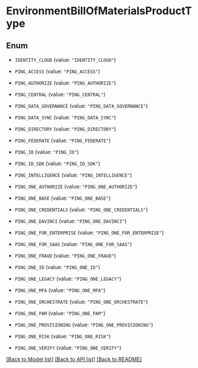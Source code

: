 # EnvironmentBillOfMaterialsProductType

## Enum


* `IDENTITY_CLOUD` (value: `"IDENTITY_CLOUD"`)

* `PING_ACCESS` (value: `"PING_ACCESS"`)

* `PING_AUTHORIZE` (value: `"PING_AUTHORIZE"`)

* `PING_CENTRAL` (value: `"PING_CENTRAL"`)

* `PING_DATA_GOVERNANCE` (value: `"PING_DATA_GOVERNANCE"`)

* `PING_DATA_SYNC` (value: `"PING_DATA_SYNC"`)

* `PING_DIRECTORY` (value: `"PING_DIRECTORY"`)

* `PING_FEDERATE` (value: `"PING_FEDERATE"`)

* `PING_ID` (value: `"PING_ID"`)

* `PING_ID_SDK` (value: `"PING_ID_SDK"`)

* `PING_INTELLIGENCE` (value: `"PING_INTELLIGENCE"`)

* `PING_ONE_AUTHORIZE` (value: `"PING_ONE_AUTHORIZE"`)

* `PING_ONE_BASE` (value: `"PING_ONE_BASE"`)

* `PING_ONE_CREDENTIALS` (value: `"PING_ONE_CREDENTIALS"`)

* `PING_ONE_DAVINCI` (value: `"PING_ONE_DAVINCI"`)

* `PING_ONE_FOR_ENTERPRISE` (value: `"PING_ONE_FOR_ENTERPRISE"`)

* `PING_ONE_FOR_SAAS` (value: `"PING_ONE_FOR_SAAS"`)

* `PING_ONE_FRAUD` (value: `"PING_ONE_FRAUD"`)

* `PING_ONE_ID` (value: `"PING_ONE_ID"`)

* `PING_ONE_LEGACY` (value: `"PING_ONE_LEGACY"`)

* `PING_ONE_MFA` (value: `"PING_ONE_MFA"`)

* `PING_ONE_ORCHESTRATE` (value: `"PING_ONE_ORCHESTRATE"`)

* `PING_ONE_PAM` (value: `"PING_ONE_PAM"`)

* `PING_ONE_PROVISIONING` (value: `"PING_ONE_PROVISIONING"`)

* `PING_ONE_RISK` (value: `"PING_ONE_RISK"`)

* `PING_ONE_VERIFY` (value: `"PING_ONE_VERIFY"`)


[[Back to Model list]](../README.md#documentation-for-models) [[Back to API list]](../README.md#documentation-for-api-endpoints) [[Back to README]](../README.md)


